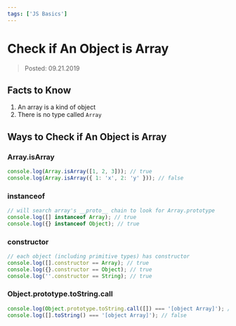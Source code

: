 ```yaml
---
tags: ['JS Basics']
---
```


# Check if An Object is Array

> Posted: 09.21.2019

<Tag />

## Facts to Know

1. An array is a kind of object
2. There is no type called `Array`

## Ways to Check if An Object is Array

### Array.isArray

```javascript
console.log(Array.isArray([1, 2, 3])); // true
console.log(Array.isArray({ 1: 'x', 2: 'y' })); // false
```

### instanceof

```javascript
// will search array's __proto__ chain to look for Array.prototype
console.log([] instanceof Array); // true
console.log({} instanceof Object); // true
```

### constructor

```javascript
// each object (including primitive types) has constructor
console.log([].constructor == Array); // true
console.log({}.constructor == Object); // true
console.log(''.constructor == String); // true
```

### Object.prototype.toString.call
```javascript
console.log(Object.prototype.toString.call([]) === '[object Array]'); // true
console.log([].toString() === '[object Array]'); // false
```

<Disqus />